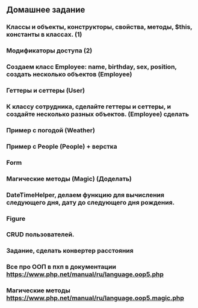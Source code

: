 ## Домашнее задание
### Классы и объекты, конструкторы, свойства, методы, $this, константы в классах. (1)
### Модификаторы доступа (2)
### Создаем класс Employee: name, birthday, sex, position, создать несколько объектов (Employee)
### Геттеры и сеттеры (User)
### К классу сотрудника, сделайте геттеры и сеттеры, и создайте несколько разных объектов. (Employee) сделать
### Пример с погодой (Weather)
### Пример с People (People) + верстка
### Form 

### Магические методы (Magic) (Доделать)
### DateTimeHelper, делаем функцию для вычисления следующего дня, дату до следующего дня рождения.
### Figure
### CRUD пользователей.


### Задание, сделать конвертер расстояния 

### Все про ООП в пхп в документации https://www.php.net/manual/ru/language.oop5.php
### Магические методы https://www.php.net/manual/ru/language.oop5.magic.php
